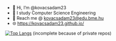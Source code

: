 - 👋 Hi, I’m @kovacsadam23
- 🌱 I study Computer Science Engineering
- 📧 Reach me @ kovacsadam23@edu.bme.hu
- 🌐 https://kovacsadam23.github.io/

[![Top Langs](https://github-readme-stats.vercel.app/api/top-langs/?username=kovacsadam23&layout=compact)](https://github.com/anuraghazra/github-readme-stats)
(incomplete because of private repos)

